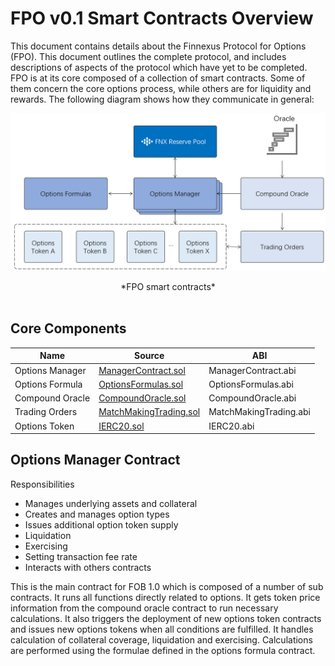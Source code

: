 # FPO v0.1 Smart Contracts Overview

This document contains details about the Finnexus Protocol for Options (FPO). This document outlines the complete protocol, and includes descriptions of aspects of the protocol which have yet to be completed. FPO is at its core composed of a collection of smart contracts. Some of them concern the core options process, while others are for liquidity and rewards. The following diagram shows how they communicate in general: 

![](../img/options/options15.png "FPO smart contracts")
<center>*FPO smart contracts*</center>
<br>

## Core Components

| Name            | Source                  | ABI                     |
|-----------------|-------------------------|-------------------------|
| Options Manager | [ManagerContract\.sol](https://github.com/FinNexus/OptionsContract/blob/master/contracts/ManagerContract.sol)| ManagerContract\.abi    |
| Options Formula | [OptionsFormulas\.sol](https://github.com/FinNexus/OptionsContract/blob/master/contracts/OptionsFormulas.sol)| OptionsFormulas\.abi    |
| Compound Oracle | [CompoundOracle\.sol](https://github.com/FinNexus/OptionsContract/blob/master/contracts/CompoundOracle.sol)| CompoundOracle\.abi     |
| Trading Orders  | [MatchMakingTrading\.sol](https://github.com/FinNexus/OptionsContract/blob/master/contracts/MatchMakingTrading.sol)| MatchMakingTrading\.abi |
| Options Token   | [IERC20\.sol](https://github.com/FinNexus/OptionsContract/blob/master/contracts/IERC20.sol)| IERC20\.abi             |

## Options Manager Contract

Responsibilities

* Manages underlying assets and collateral
* Creates and manages option types
* Issues additional option token supply
* Liquidation 
* Exercising
* Setting transaction fee rate
* Interacts with others contracts

This is the main contract for FOB 1.0 which is composed of a number of sub contracts. It runs all functions directly related to options. It gets token price information from the compound oracle contract to run necessary calculations. It also triggers the deployment of new options token contracts and issues new options tokens when all conditions are fulfilled. It handles calculation of collateral coverage, liquidation and exercising. Calculations are performed using the formulae defined in the options formula contract. 

